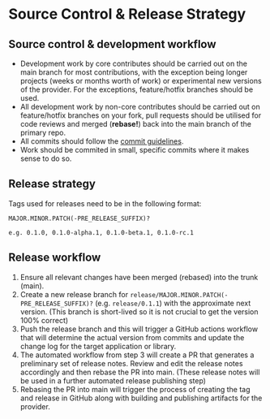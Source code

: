 # Source Control & Release Strategy

## Source control & development workflow

- Development work by core contributes should be carried out on the main branch for most contributions, with the exception being longer projects (weeks or months worth of work) or experimental new versions of the provider. For the exceptions, feature/hotfix branches should be used.
- All development work by non-core contributes should be carried out on feature/hotfix branches on your fork, pull requests should be utilised for code reviews and merged (**rebase!**) back into the main branch of the primary repo.
- All commits should follow the [commit guidelines](./COMMIT_GUIDELINES.md).
- Work should be commited in small, specific commits where it makes sense to do so.

## Release strategy

Tags used for releases need to be in the following format:

```
MAJOR.MINOR.PATCH(-PRE_RELEASE_SUFFIX)?

e.g. 0.1.0, 0.1.0-alpha.1, 0.1.0-beta.1, 0.1.0-rc.1
```

## Release workflow

1. Ensure all relevant changes have been merged (rebased) into the trunk (main).
2. Create a new release branch for `release/MAJOR.MINOR.PATCH(-PRE_RELEASE_SUFFIX)?` (e.g. `release/0.1.1`) with the approximate next version. (This branch is short-lived so it is not crucial to get the version 100% correct)
3. Push the release branch and this will trigger a GitHub actions workflow that will determine the actual version from commits and update the change log for the target application or library.
4. The automated workflow from step 3 will create a PR that generates a preliminary set of release notes. Review and edit the release notes accordingly and then rebase the PR into main. (These release notes will be used in a further automated release publishing step)
5. Rebasing the PR into main will trigger the process of creating the tag and release in GitHub along with building and publishing artifacts for the provider.

